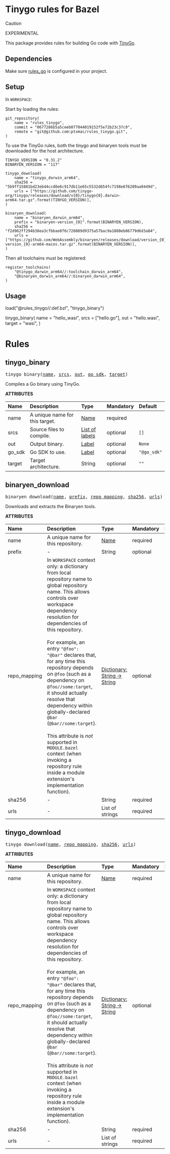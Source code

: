 <!-- Generated with Stardoc: http://skydoc.bazel.build -->

# Tinygo rules for Bazel

> [!caution]
> EXPERIMENTAL

This package provides rules for building Go code with
 [TinyGo](https://tinygo.org/).

## Dependencies

Make sure [rules_go](https://github.com/bazelbuild/rules_go) is configured in your project.

## Setup

In `WORKSPACE`:

Start by loading the rules:

```bazel
git_repository(
    name = "rules_tinygo",
    commit = "0677286b5a5ceeb077044019152f5e72b23c37c9",
    remote = "git@github.com:ptxmac/rules_tinygo.git",
)
```

To use the TinyGo rules, both the tinygo and binaryen tools must be downloaded for the host architecture.


```bazel
TINYGO_VERSION = "0.31.2"
BINARYEN_VERSION = "117"

tinygo_download(
    name = "tinygo_darwin_arm64",
    sha256 = "5b9ff15881bd23eb44ccd0e6c917db11e65c5532d654fc7198e6f6289aa0449d",
    urls = ["https://github.com/tinygo-org/tinygo/releases/download/v{0}/tinygo{0}.darwin-arm64.tar.gz".format(TINYGO_VERSION)],
)

binaryen_download(
    name = "binaryen_darwin_arm64",
    prefix = "binaryen-version_{0}".format(BINARYEN_VERSION),
    sha256 = "f2d962ff294b38ea3cfbbae8f6c728089d9375a57bac9a1880eb86779d6d3a84",
    urls = ["https://github.com/WebAssembly/binaryen/releases/download/version_{0}/binaryen-version_{0}-arm64-macos.tar.gz".format(BINARYEN_VERSION)],
)
```

Then all toolchains must be registered:

```bazel
register_toolchains(
    "@tinygo_darwin_arm64//:toolchain_darwin_arm64",
    "@binaryen_darwin_arm64//:binaryen_darwin_arm64",
)
```

## Usage

load("@rules_tinygo//:def.bzl", "tinygo_binary")

tinygo_binary(
    name = "hello_wasi",
    srcs = ["hello.go"],
    out = "hello.wasi",
    target = "wasi",
)

# Rules

<a id="tinygo_binary"></a>

## tinygo_binary

<pre>
tinygo_binary(<a href="#tinygo_binary-name">name</a>, <a href="#tinygo_binary-srcs">srcs</a>, <a href="#tinygo_binary-out">out</a>, <a href="#tinygo_binary-go_sdk">go_sdk</a>, <a href="#tinygo_binary-target">target</a>)
</pre>

Compiles a Go binary using TinyGo.

**ATTRIBUTES**


| Name  | Description | Type | Mandatory | Default |
| :------------- | :------------- | :------------- | :------------- | :------------- |
| <a id="tinygo_binary-name"></a>name |  A unique name for this target.   | <a href="https://bazel.build/concepts/labels#target-names">Name</a> | required |  |
| <a id="tinygo_binary-srcs"></a>srcs |  Source files to compile.   | <a href="https://bazel.build/concepts/labels">List of labels</a> | optional |  `[]`  |
| <a id="tinygo_binary-out"></a>out |  Output binary.   | <a href="https://bazel.build/concepts/labels">Label</a> | optional |  `None`  |
| <a id="tinygo_binary-go_sdk"></a>go_sdk |  Go SDK to use.   | <a href="https://bazel.build/concepts/labels">Label</a> | optional |  `"@go_sdk"`  |
| <a id="tinygo_binary-target"></a>target |  Target architecture.   | String | optional |  `""`  |


<a id="binaryen_download"></a>

## binaryen_download

<pre>
binaryen_download(<a href="#binaryen_download-name">name</a>, <a href="#binaryen_download-prefix">prefix</a>, <a href="#binaryen_download-repo_mapping">repo_mapping</a>, <a href="#binaryen_download-sha256">sha256</a>, <a href="#binaryen_download-urls">urls</a>)
</pre>

Downloads and extracts the Binaryen tools.

**ATTRIBUTES**


| Name  | Description | Type | Mandatory | Default |
| :------------- | :------------- | :------------- | :------------- | :------------- |
| <a id="binaryen_download-name"></a>name |  A unique name for this repository.   | <a href="https://bazel.build/concepts/labels#target-names">Name</a> | required |  |
| <a id="binaryen_download-prefix"></a>prefix |  -   | String | optional |  `""`  |
| <a id="binaryen_download-repo_mapping"></a>repo_mapping |  In `WORKSPACE` context only: a dictionary from local repository name to global repository name. This allows controls over workspace dependency resolution for dependencies of this repository.<br><br>For example, an entry `"@foo": "@bar"` declares that, for any time this repository depends on `@foo` (such as a dependency on `@foo//some:target`, it should actually resolve that dependency within globally-declared `@bar` (`@bar//some:target`).<br><br>This attribute is _not_ supported in `MODULE.bazel` context (when invoking a repository rule inside a module extension's implementation function).   | <a href="https://bazel.build/rules/lib/dict">Dictionary: String -> String</a> | optional |  |
| <a id="binaryen_download-sha256"></a>sha256 |  -   | String | required |  |
| <a id="binaryen_download-urls"></a>urls |  -   | List of strings | required |  |


<a id="tinygo_download"></a>

## tinygo_download

<pre>
tinygo_download(<a href="#tinygo_download-name">name</a>, <a href="#tinygo_download-repo_mapping">repo_mapping</a>, <a href="#tinygo_download-sha256">sha256</a>, <a href="#tinygo_download-urls">urls</a>)
</pre>

**ATTRIBUTES**


| Name  | Description | Type | Mandatory | Default |
| :------------- | :------------- | :------------- | :------------- | :------------- |
| <a id="tinygo_download-name"></a>name |  A unique name for this repository.   | <a href="https://bazel.build/concepts/labels#target-names">Name</a> | required |  |
| <a id="tinygo_download-repo_mapping"></a>repo_mapping |  In `WORKSPACE` context only: a dictionary from local repository name to global repository name. This allows controls over workspace dependency resolution for dependencies of this repository.<br><br>For example, an entry `"@foo": "@bar"` declares that, for any time this repository depends on `@foo` (such as a dependency on `@foo//some:target`, it should actually resolve that dependency within globally-declared `@bar` (`@bar//some:target`).<br><br>This attribute is _not_ supported in `MODULE.bazel` context (when invoking a repository rule inside a module extension's implementation function).   | <a href="https://bazel.build/rules/lib/dict">Dictionary: String -> String</a> | optional |  |
| <a id="tinygo_download-sha256"></a>sha256 |  -   | String | required |  |
| <a id="tinygo_download-urls"></a>urls |  -   | List of strings | required |  |


